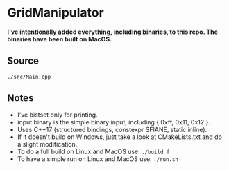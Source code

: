 # GridManipulator

**I've intentionally added everything, including binaries, to this repo.
The binaries have been built on MacOS.**


## Source
```
./src/Main.cpp
```

## Notes
- I've bistset only for printing.
- input.binary is the simple binary input, including { 0xff, 0x11, 0x12 }.
- Uses C++17 (structured bindings, constexpr SFIANE, static inline).
- If it doesn't build on Windows, just take a look at CMakeLists.txt and do a slight modification.
- To do a full build on Linux and MacOS use: ```./build f ```
- To have a simple run on Linux and MacOS use: ```./run.sh ```
